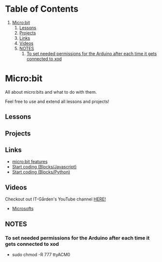 
# Table of Contents

1.  [Micro:bit](#orgb4d6b3a)
    1.  [Lessons](#orgd4a045b)
    2.  [Projects](#org378bcf6)
    3.  [Links](#orgf1665bc)
    4.  [Videos](#org999ed9b)
    5.  [NOTES](#org09099d6)
        1.  [To set needed permissions for the Arduino after each time it gets connected to xod](#orgc21c6ef)


<a id="orgb4d6b3a"></a>

# Micro:bit

All about micro:bits and what to do with them.

Feel free to use and extend all lessons and projects!


<a id="orgd4a045b"></a>

## Lessons


<a id="org378bcf6"></a>

## Projects


<a id="orgf1665bc"></a>

## Links

-   [micro:bit features](https://microbit.org/guide/features/)
-   [Start coding (Blocks/Javascript)](https://makecode.microbit.org/)
-   [Start coding (Blocks/Python)](https://app.edublocks.org/)


<a id="org999ed9b"></a>

## Videos

Checkout out IT-Gården's YouTube channel [HERE!](https://www.youtube.com/watch?v=kaNtg1HGXbY&list=PLJZY5-zaXnji5_Tgkd6OjbIG_SXauX4cw)

-   [Microsofts](<https://www.youtube.com/channel/UCye7YlvFUUQ1dSy0WZZ1T_Q/playlists>)


<a id="org09099d6"></a>

## NOTES


<a id="orgc21c6ef"></a>

### To set needed permissions for the Arduino after each time it gets connected to xod

-   sudo chmod -R 777 ttyACM0

